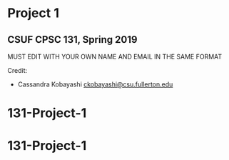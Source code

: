 # Project 1
## CSUF CPSC 131, Spring 2019

MUST EDIT WITH YOUR OWN NAME AND EMAIL IN THE SAME FORMAT

Credit:
- Cassandra Kobayashi ckobayashi@csu.fullerton.edu
# 131-Project-1
# 131-Project-1
